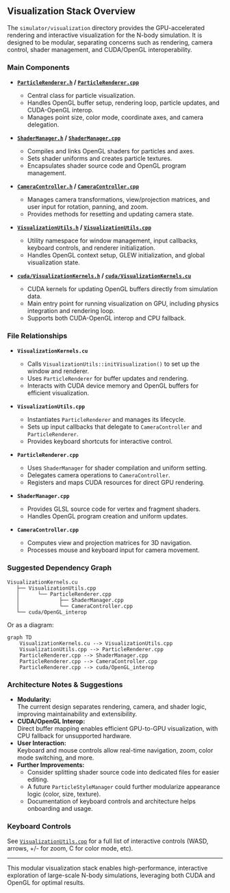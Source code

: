 ## Visualization Stack Overview

The `simulator/visualization` directory provides the GPU-accelerated rendering and interactive visualization for the N-body simulation. It is designed to be modular, separating concerns such as rendering, camera control, shader management, and CUDA/OpenGL interoperability.

### Main Components

- **[`ParticleRenderer.h`](ParticleRenderer.h) / [`ParticleRenderer.cpp`](ParticleRenderer.cpp)**
  - Central class for particle visualization.
  - Handles OpenGL buffer setup, rendering loop, particle updates, and CUDA-OpenGL interop.
  - Manages point size, color mode, coordinate axes, and camera delegation.

- **[`ShaderManager.h`](ShaderManager.h) / [`ShaderManager.cpp`](ShaderManager.cpp)**
  - Compiles and links OpenGL shaders for particles and axes.
  - Sets shader uniforms and creates particle textures.
  - Encapsulates shader source code and OpenGL program management.

- **[`CameraController.h`](CameraController.h) / [`CameraController.cpp`](CameraController.cpp)**
  - Manages camera transformations, view/projection matrices, and user input for rotation, panning, and zoom.
  - Provides methods for resetting and updating camera state.

- **[`VisualizationUtils.h`](VisualizationUtils.h) / [`VisualizationUtils.cpp`](VisualizationUtils.cpp)**
  - Utility namespace for window management, input callbacks, keyboard controls, and renderer initialization.
  - Handles OpenGL context setup, GLEW initialization, and global visualization state.

- **[`cuda/VisualizationKernels.h`](cuda/VisualizationKernels.h) / [`cuda/VisualizationKernels.cu`](cuda/VisualizationKernels.cu)**
  - CUDA kernels for updating OpenGL buffers directly from simulation data.
  - Main entry point for running visualization on GPU, including physics integration and rendering loop.
  - Supports both CUDA-OpenGL interop and CPU fallback.

### File Relationships

- **`VisualizationKernels.cu`**  
  - Calls `VisualizationUtils::initVisualization()` to set up the window and renderer.
  - Uses `ParticleRenderer` for buffer updates and rendering.
  - Interacts with CUDA device memory and OpenGL buffers for efficient visualization.

- **`VisualizationUtils.cpp`**  
  - Instantiates `ParticleRenderer` and manages its lifecycle.
  - Sets up input callbacks that delegate to `CameraController` and `ParticleRenderer`.
  - Provides keyboard shortcuts for interactive control.

- **`ParticleRenderer.cpp`**  
  - Uses `ShaderManager` for shader compilation and uniform setting.
  - Delegates camera operations to `CameraController`.
  - Registers and maps CUDA resources for direct GPU rendering.

- **`ShaderManager.cpp`**  
  - Provides GLSL source code for vertex and fragment shaders.
  - Handles OpenGL program creation and uniform updates.

- **`CameraController.cpp`**  
  - Computes view and projection matrices for 3D navigation.
  - Processes mouse and keyboard input for camera movement.

### Suggested Dependency Graph

```
VisualizationKernels.cu
   ├── VisualizationUtils.cpp
   │      └── ParticleRenderer.cpp
   │             ├── ShaderManager.cpp
   │             └── CameraController.cpp
   └── cuda/OpenGL_interop
```

Or as a diagram:

```mermaid
graph TD
    VisualizationKernels.cu --> VisualizationUtils.cpp
    VisualizationUtils.cpp --> ParticleRenderer.cpp
    ParticleRenderer.cpp --> ShaderManager.cpp
    ParticleRenderer.cpp --> CameraController.cpp
    ParticleRenderer.cpp --> cuda/OpenGL_interop
```

### Architecture Notes & Suggestions

- **Modularity:**  
  The current design separates rendering, camera, and shader logic, improving maintainability and extensibility.
- **CUDA/OpenGL Interop:**  
  Direct buffer mapping enables efficient GPU-to-GPU visualization, with CPU fallback for unsupported hardware.
- **User Interaction:**  
  Keyboard and mouse controls allow real-time navigation, zoom, color mode switching, and more.
- **Further Improvements:**  
  - Consider splitting shader source code into dedicated files for easier editing.
  - A future `ParticleStyleManager` could further modularize appearance logic (color, size, texture).
  - Documentation of keyboard controls and architecture helps onboarding and usage.

### Keyboard Controls

See [`VisualizationUtils.cpp`](VisualizationUtils.cpp) for a full list of interactive controls (WASD, arrows, +/- for zoom, C for color mode, etc).

---

This modular visualization stack enables high-performance, interactive exploration of large-scale N-body simulations, leveraging both CUDA and OpenGL for optimal results.
